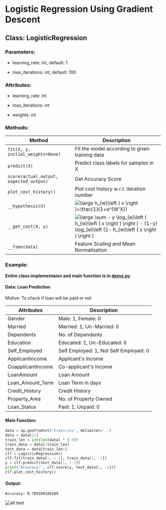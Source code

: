 # Logistic Regression Using Gradient Descent

## Class: LogisticRegression

### Parameters:

- learning_rate: int, default: 1

- max_iterations: int, default: 100

### Attributes:

- learning_rate: int

- max_iterations: int

- weights: int

### Methods:

| Method                                  | Description                                                                                                                                                                                                                                                                                                                                                                                                                                                                  |
| --------------------------------------- | ---------------------------------------------------------------------------------------------------------------------------------------------------------------------------------------------------------------------------------------------------------------------------------------------------------------------------------------------------------------------------------------------------------------------------------------------------------------------------- |
| `fit(X, y, initial_weights=None)`       | Fit the model according to given training data                                                                                                                                                                                                                                                                                                                                                                                                                               |
| `predict(X)`                            | Predict class labels for samples in X                                                                                                                                                                                                                                                                                                                                                                                                                                        |
| `score(actual_output, expected_output)` | Get Accuracy Score                                                                                                                                                                                                                                                                                                                                                                                                                                                           |
| `plot_cost_history()`                   | Plot cost history w.r.t. iteration number                                                                                                                                                                                                                                                                                                                                                                                                                                    |
| `__hypothesis(X)`                       | <img src="https://latex.codecogs.com/png.latex?\dpi{100}&space;\large&space;h_{w}\left&space;(&space;x&space;\right&space;)=\frac{1}{1&plus;e^{W'X}}" title="\large h_{w}\left ( x \right )=\frac{1}{1+e^{W'X}}" />                                                                                                                                                                                                                                                          |
| `__get_cost(X, y)`                      | <img src="https://latex.codecogs.com/png.latex?\dpi{100}&space;\large&space;\sum&space;-&space;y&space;\log_{e}\left&space;(&space;h_{w}\left&space;(&space;x&space;\right&space;)&space;\right&space;)&space;-&space;(1-y)&space;\log_{e}\left&space;(1-&space;h_{w}\left&space;(&space;x&space;\right&space;)&space;\right&space;)" title="\large \sum - y \log_{e}\left ( h_{w}\left ( x \right ) \right ) - (1-y) \log_{e}\left (1- h_{w}\left ( x \right ) \right )" /> |
| `__fsmn(data)`                          | Feature Scaling and Mean Normalisation                                                                                                                                                                                                                                                                                                                                                                                                                                       |


### Example:

**Entire class implementaion and main function is in [demo.py](./demo.py)**

#### Data: Loan Prediction

Motive: To check if loan will be paid or not

| Attributes | Description |
|--|---|
|Gender | Male: 1, Female: 0 |
| Married| Married: 1, Un-Married: 0|
| Dependents| No. of Dependents|
| Education| Educated: 1, Un-Educated: 0 |
|Self_Employed| Self Employed: 1, Not Self Employed: 0|
|ApplicantIncome| Applicant's Income|
|CoapplicantIncome| Co-applicant's Income|
|LoanAmount| Loan Amount|
|Loan_Amount_Term| Loan Term in days |
|Credit_History| Credit History |
|Property_Area| No. of Property Owned |
| Loan_Status | Paid: 1, Unpaid: 0 |


#### Main Function:

```python
data = np.genfromtxt('train.csv', delimiter=',')
data = data[1:]
train_len = int(len(data) * 0.70)
train_data = data[:train_len]
test_data = data[train_len:]
clf = LogisticRegression()
clf.fit(train_data[:, :-1], train_data[:, -1])
y = clf.predict(test_data[:, :-1])
print("Accuracy:", clf.score(y, test_data[:, -1]))
clf.plot_cost_history()
```

#### Output:

```Accuracy: 0.789189189189```

![alt text](cost_vs_iterations.png "cost_vs_iterations")